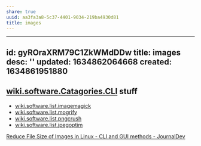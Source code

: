 ```yaml
---
share: true
uuid: aa3fa3a8-5c37-4401-9034-219ba4930d81
title: images
---
```

---
id: gyROraXRM79C1ZkWMdDDw
title: images
desc: ''
updated: 1634862064668
created: 1634861951880
---

## [wiki.software.Catagories.CLI](/undefined) stuff

* [wiki.software.list.imagemagick](/undefined)
* [wiki.software.list.mogrify](/undefined)
* [wiki.software.list.pngcrush](/undefined)
* [wiki.software.list.jpegoptim](/undefined)

[Reduce File Size of Images in Linux - CLI and GUI methods - JournalDev](https://www.journaldev.com/43692/reduce-file-size-of-images-linux)